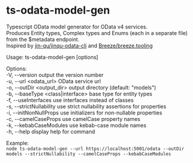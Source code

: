 # ts-odata-model-gen
Typescript OData model generator for OData v4 services.<br/>
Produces Entity types, Complex types and Enums (each in a separate file) from the $metadata endpoint.<br/>
Inspired by [jin-qu/jinqu-odata-cli](https://github.com/jin-qu/jinqu-odata-cli) and [Breeze/breeze.tooling](https://github.com/Breeze/breeze.tooling)


Usage: ts-odata-model-gen \[options\]<br/>

Options:<br/>
  -V, --version                     output the version number<br/>
  -u, --url <odata_url>             OData service url<br/>
  -o, --outDir <output_dir>         output directory (default: "models")<br/>
  -b, --baseType <class|interface>  base type for entity types<br/>
  -f, --useInterfaces               use interfaces instead of classes<br/>
  -s, --strictNullability           use strict nullability assertions for properties<br/>
  -i, --initNonNullProps            use initializers for non-nullable properties<br/>
  -c, --camelCaseProps              use camelCase property names<br/>
  -k, --kebabCaseModules            use kebab-case module names<br/>
  -h, --help                        display help for command<br/>
  
Example:<br/>
`node ts-odata-model-gen --url https://localhost:5001/odata --outDir models --strictNullability --camelCaseProps --kebabCaseModules`
